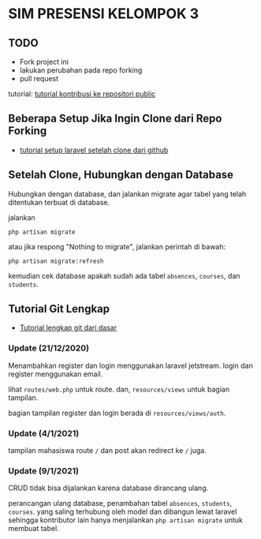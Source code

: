 # SIM PRESENSI KELOMPOK 3

## TODO

- Fork project ini
- lakukan perubahan pada repo forking
- pull request

tutorial: [tutorial kontribusi ke repositori public](!https://www.petanikode.com/github-workflow/)

## Beberapa Setup Jika Ingin Clone dari Repo Forking

- [tutorial setup laravel setelah clone dari github](https://medium.com/angkringan/cara-clone-project-laravel-dari-git-bb2dd403dde3)

## Setelah Clone, Hubungkan dengan Database

Hubungkan dengan database, dan jalankan migrate agar tabel yang telah ditentukan terbuat di database.

jalankan

`php artisan migrate`

atau jika respong "Nothing to migrate", jalankan perintah di bawah:

`php artisan migrate:refresh`

kemudian cek database apakah sudah ada tabel `absences`, `courses`, dan `students`.

## Tutorial Git Lengkap

- [Tutorial lengkap git dari dasar](https://www.petanikode.com/tutorial/git/)

### Update (21/12/2020)

Menambahkan register dan login menggunakan laravel jetstream. login dan register menggunakan email.

lihat `routes/web.php` untuk route. dan, `resources/views` untuk bagian tampilan.

bagian tampilan register dan login berada di `resources/views/auth`.

### Update (4/1/2021)

tampilan mahasiswa route `/` dan post akan redirect ke `/` juga.

### Update (9/1/2021)

CRUD tidak bisa dijalankan karena database dirancang ulang.

perancangan ulang database, penambahan tabel `absences`, `students`, `courses`. yang saling terhubung oleh model dan dibangun lewat laravel sehingga kontributor lain hanya menjalankan `php artisan migrate` untuk membuat tabel.
